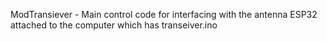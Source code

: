 ModTransiever
    - Main control code for interfacing with the antenna ESP32 attached to the computer which has transeiver.ino 